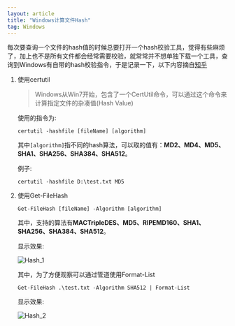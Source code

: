```yaml
---
layout: article
title: "Windows计算文件Hash"
tag: Windows
---
```


​    每次要查询一个文件的hash值的时候总要打开一个hash校验工具，觉得有些麻烦了，加上也不是所有文件都会经常需要校验，就常常并不想单独下载一个工具，查询到Windows有自带的hash校验指令，于是记录一下，以下内容摘自[知乎](https://zhuanlan.zhihu.com/p/344545687)

1. 使用certutil

   > Windows从Win7开始，包含了一个CertUtil命令，可以通过这个命令来计算指定文件的杂凑值(Hash Value)

   使用的指令为:

   `certutil -hashfile [fileName] [algorithm]`

   其中`[algorithm]`指不同的hash算法，可以取的值有：**MD2、MD4、MD5、SHA1、SHA256、SHA384、SHA512**。

   例子:

   `certutil -hashfile D:\test.txt MD5`

2. 使用Get-FileHash

   `Get-FileHash [fileName] -Algorithm [algorithm]`

   其中，支持的算法有**MACTripleDES、MD5、RIPEMD160、SHA1、SHA256、SHA384、SHA512**。

   显示效果:

   ![Hash_1](/2021/03/images/HashCheck_1.png)

   其中，为了方便观察可以通过管道使用Format-List

   `Get-FileHash .\test.txt -Algorithm SHA512 | Format-List`

   显示效果:

   ![Hash_2](/2021/03/images/HashCheck_2.png)
